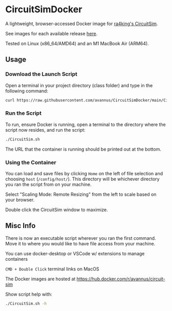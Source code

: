 # CircuitSimDocker

A lightweight, browser-accessed Docker image for [ra4king's CircuitSim](https://github.com/ra4king/CircuitSim).

See images for each available release [here](https://hub.docker.com/repository/docker/avannus/circuit-sim/general).

Tested on Linux (x86_64/AMD64) and an M1 MacBook Air (ARM64).

## Usage

### Download the Launch Script

Open a terminal in your project directory (class folder) and type in the following command:

```bash
curl https://raw.githubusercontent.com/avannus/CircuitSimDocker/main/CircuitSimDocker.sh --output CircuitSim.sh && chmod +x CircuitSim.sh
```

### Run the Script

To run, ensure Docker is running, open a terminal to the directory where the script now resides, and run the script:

```bash
./CircuitSim.sh
```

The URL that the container is running should be printed out at the bottom.

### Using the Container

You can load and save files by clicking `Home` on the left of file selection and choosing `host` (`/config/host/`). This directory will be whichever directory you ran the script from on your machine.

Select "Scaling Mode: Remote Resizing" from the left to scale based on your browser.

Double click the CircuitSim window to maximize.

## Misc Info

There is now an executable script wherever you ran the first command. Move it to where you would like to have file access from your machine.

You can use docker-desktop or VSCode w/ extensions to manage containers

`CMD + Double Click` terminal links on MacOS

The Docker images are hosted at <https://hub.docker.com/r/avannus/circuit-sim>

Show script help with:

```bash
./CircuitSim.sh -h
```
